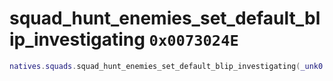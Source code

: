 # squad_hunt_enemies_set_default_blip_investigating `0x0073024E`

```lua
natives.squads.squad_hunt_enemies_set_default_blip_investigating(_unk0 --[[ integer ]])
```